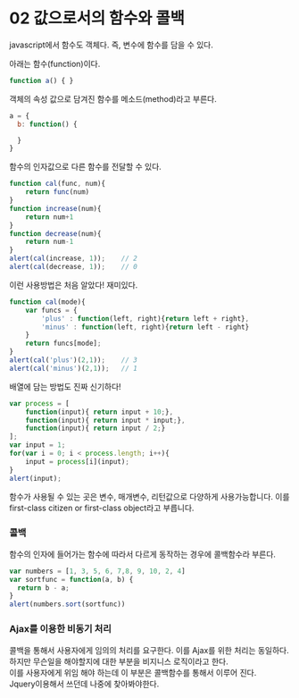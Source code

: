 # 02 값으로서의 함수와 콜백
javascript에서 함수도 객체다. 즉, 변수에 함수를 담을 수 있다.

아래는 함수(function)이다.
```javascript
function a() { }
```

객체의 속성 값으로 담겨진 함수를 메소드(method)라고 부른다.
```javascript
a = {
  b: function() {

  }
}
```

함수의 인자값으로 다른 함수를 전달할 수 있다.
```javascript
function cal(func, num){
    return func(num)
}
function increase(num){
    return num+1
}
function decrease(num){
    return num-1
}
alert(cal(increase, 1));    // 2
alert(cal(decrease, 1));    // 0
```

이런 사용방법은 처음 알았다! 재미있다.
```javascript
function cal(mode){
    var funcs = {
        'plus' : function(left, right){return left + right},
        'minus' : function(left, right){return left - right}
    }
    return funcs[mode];
}
alert(cal('plus')(2,1));    // 3
alert(cal('minus')(2,1));   // 1
```

배열에 담는 방법도 진짜 신기하다!
```javascript
var process = [
    function(input){ return input + 10;},
    function(input){ return input * input;},
    function(input){ return input / 2;}
];
var input = 1;
for(var i = 0; i < process.length; i++){
    input = process[i](input);
}
alert(input);
```

함수가 사용될 수 있는 곳은 변수, 매개변수, 리턴값으로 다양하게 사용가능합니다.
이를 first-class citizen or first-class object라고 부릅니다.

### 콜백
함수의 인자에 들어가는 함수에 따라서 다르게 동작하는 경우에 콜백함수라 부른다.
```javascript
var numbers = [1, 3, 5, 6, 7,8, 9, 10, 2, 4]
var sortfunc = function(a, b) {
  return b - a;
}
alert(numbers.sort(sortfunc))
```

### Ajax를 이용한 비동기 처리
콜백을 통해서 사용자에게 임의의 처리를 요구한다. 이를  Ajax를 위한 처리는 동일하다.
하지만 무슨일을 해야할지에 대한 부분을 비지니스 로직이라고 한다.  
이를 사용자에게 위임 해야 하는데 이 부분은 콜백함수를 통해서 이루어 진다.   
Jquery이용해서 쓰던데 나중에 찾아봐야한다.
